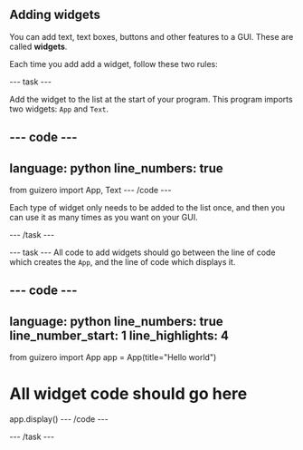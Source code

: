 ## Adding widgets

You can add text, text boxes, buttons and other features to a GUI. These are called **widgets**. 

Each time you add add a widget, follow these two rules:

--- task ---

Add the widget to the list at the start of your program. This program imports two widgets: `App` and `Text`.

--- code ---
---
language: python
line_numbers: true
---
from guizero import App, Text
--- /code ---

Each type of widget only needs to be added to the list once, and then you can use it as many times as you want on your GUI.

--- /task ---

--- task ---
All code to add widgets should go between the line of code which creates the `App`, and the line of code which displays it. 

--- code ---
---
language: python
line_numbers: true
line_number_start: 1
line_highlights: 4
---
from guizero import App
app = App(title="Hello world")

# All widget code should go here

app.display()
--- /code ---

--- /task ---

